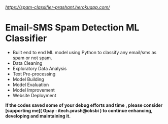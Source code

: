 ###### https://spam-classifier-prashant.herokuapp.com/
# Email-SMS Spam Detection ML Classifier
 - Built end to end ML model using Python to classify any email/sms as spam or not spam.
 - Data Cleaning
 - Exploratory Data Analysis
 - Text Pre-processing
 - Model Building
 - Model Evaluation
 - Model Improvement
 - Website Deployment

**If the codes saved some of your debug efforts and time , please consider [supporting me]( Gpay : itech.prash@oksbi ) to continue enhancing, developing and maintaining it.**
